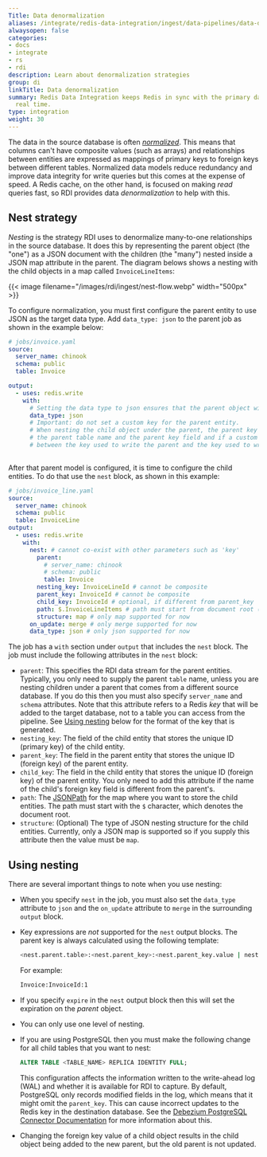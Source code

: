 ```yaml
---
Title: Data denormalization
aliases: /integrate/redis-data-integration/ingest/data-pipelines/data-denormalization/
alwaysopen: false
categories:
- docs
- integrate
- rs
- rdi
description: Learn about denormalization strategies
group: di
linkTitle: Data denormalization
summary: Redis Data Integration keeps Redis in sync with the primary database in near
  real time.
type: integration
weight: 30
---
```


The data in the source database is often
[*normalized*](https://en.wikipedia.org/wiki/Database_normalization).
This means that columns can't have composite values (such as arrays) and relationships between entities
are expressed as mappings of primary keys to foreign keys between different tables.
Normalized data models reduce redundancy and improve data integrity for write queries but this comes
at the expense of speed.
A Redis cache, on the other hand, is focused on making *read* queries fast, so RDI provides data
*denormalization* to help with this.

## Nest strategy

*Nesting* is the strategy RDI uses to denormalize many-to-one relationships in the source database.
It does this by representing the
parent object (the "one") as a JSON document with the children (the "many") nested inside a JSON map
attribute in the parent. The diagram belows shows a nesting with the child objects in a map
called `InvoiceLineItems`:

{{< image filename="/images/rdi/ingest/nest-flow.webp" width="500px" >}}


To configure normalization, you must first configure the parent entity to use JSON as the target data type. Add `data_type: json` to the parent job as shown in the example below:

```yaml
# jobs/invoice.yaml
source:
  server_name: chinook
  schema: public
  table: Invoice

output:
  - uses: redis.write
    with:
      # Setting the data type to json ensures that the parent object will be created in a way that supports nesting.
      data_type: json
      # Important: do not set a custom key for the parent entity.
      # When nesting the child object under the parent, the parent key is automatically calculated based on
      # the parent table name and the parent key field and if a custom key is set, it will cause a mismatch
      # between the key used to write the parent and the key used to write the child.
      
```

After that parent model is configured, it is time to configure the child entities. To do that use the `nest` block, as shown in this example:

```yaml
# jobs/invoice_line.yaml
source:
  server_name: chinook
  schema: public
  table: InvoiceLine
output:
  - uses: redis.write
    with:
      nest: # cannot co-exist with other parameters such as 'key'
        parent:
          # server_name: chinook
          # schema: public
          table: Invoice
        nesting_key: InvoiceLineId # cannot be composite
        parent_key: InvoiceId # cannot be composite
        child_key: InvoiceId # optional, if different from parent_key
        path: $.InvoiceLineItems # path must start from document root ($)
        structure: map # only map supported for now
      on_update: merge # only merge supported for now
      data_type: json # only json supported for now
```

The job has a `with` section under `output` that includes the `nest` block.
The job must include the following attributes in the `nest` block:

- `parent`: This specifies the RDI data stream for the parent entities. Typically, you only
  need to supply the parent `table` name, unless you are nesting children under a parent that comes from
  a different source database. If you do this then you must also specify `server_name` and
  `schema` attributes. Note that this attribute refers to a Redis *key* that will be added to the target
  database, not to a table you can access from the pipeline. See [Using nesting](#using-nesting) below
  for the format of the key that is generated.
- `nesting_key`: The field of the child entity that stores the unique ID (primary key) of the child entity.
- `parent_key`: The field in the parent entity that stores the unique ID (foreign key) of the parent entity.
- `child_key`: The field in the child entity that stores the unique ID (foreign key) of the parent entity.
  You only need to add this attribute if the name of the child's foreign key field is different from the parent's.
- `path`: The [JSONPath](https://goessner.net/articles/JsonPath/)
  for the map where you want to store the child entities. The path must start with the `$` character, which denotes
  the document root.
- `structure`: (Optional) The type of JSON nesting structure for the child entities. Currently, only a JSON map
  is supported so if you supply this attribute then the value must be `map`.

## Using nesting

There are several important things to note when you use nesting:

- When you specify `nest` in the job, you must also set the `data_type` attribute to `json` and
  the `on_update` attribute to `merge` in the surrounding `output` block.
- Key expressions are *not* supported for the `nest` output blocks. The parent key is always calculated
  using the following template:

  ```bash
  <nest.parent.table>:<nest.parent_key>:<nest.parent_key.value | nest.child_key.value>
  ```
  
  For example:
  
  ```bash
  Invoice:InvoiceId:1
  ```

- If you specify `expire` in the `nest` output block then this will set the expiration on the *parent* object.
- You can only use one level of nesting.
- If you are using PostgreSQL then you must make the following change for all child tables that you want to nest:
  
  ```sql
  ALTER TABLE <TABLE_NAME> REPLICA IDENTITY FULL;
  ```
  
  This configuration affects the information written to the write-ahead log (WAL) and whether it is available
  for RDI to capture. By default, PostgreSQL only records
  modified fields in the log, which means that it might omit the `parent_key`. This can cause incorrect updates to the
  Redis key in the destination database.
  See the
  [Debezium PostgreSQL Connector Documentation](https://debezium.io/documentation/reference/connectors/postgresql.html#postgresql-replica-identity)
  for more information about this.
- Changing the foreign key value of a child object results in the child object being added to the new parent, but the old parent is not updated.
